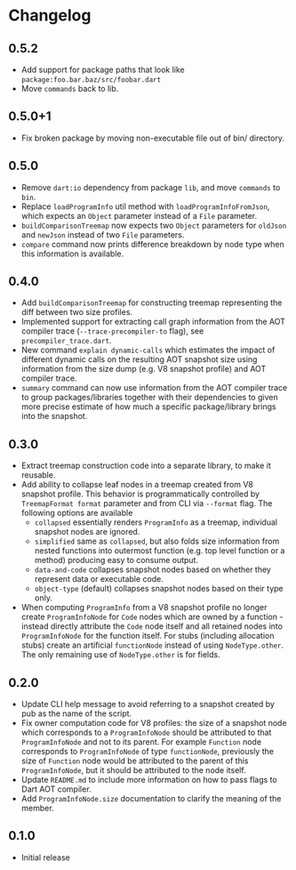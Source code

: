 # Changelog

## 0.5.2
- Add support for package paths that look like `package:foo.bar.baz/src/foobar.dart`
- Move `commands` back to lib.

## 0.5.0+1
- Fix broken package by moving non-executable file out of bin/ directory.

## 0.5.0
- Remove `dart:io` dependency from package `lib`, and move `commands` to `bin`.
- Replace `loadProgramInfo` util method with `loadProgramInfoFromJson`, which
expects an `Object` parameter instead of a `File` parameter.
- `buildComparisonTreemap` now expects two `Object` parameters for `oldJson` and
`newJson` instead of two `File` parameters.
- `compare` command now prints difference breakdown by node type when this
information is available.

## 0.4.0

- Add `buildComparisonTreemap` for constructing treemap representing the diff
between two size profiles.
- Implemented support for extracting call graph information from the AOT
compiler trace (`--trace-precompiler-to` flag), see `precompiler_trace.dart`.
- New command `explain dynamic-calls` which estimates the impact of different
dynamic calls on the resulting AOT snapshot size using information from the
size dump (e.g. V8 snapshot profile) and AOT compiler trace.
- `summary` command can now use information from the AOT compiler trace to
group packages/libraries together with their dependencies to given more precise
estimate of how much a specific package/library brings into the snapshot.

## 0.3.0

- Extract treemap construction code into a separate library, to make it
reusable.
- Add ability to collapse leaf nodes in a treemap created from V8 snapshot
profile. This behavior is programmatically controlled by `TreemapFormat format`
parameter and from CLI via `--format` flag. The following options are available
    - `collapsed` essentially renders `ProgramInfo` as a treemap, individual
    snapshot nodes are ignored.
    - `simplified` same as `collapsed`, but also folds size information from
    nested functions into outermost function (e.g. top level function or a
    method) producing easy to consume output.
    - `data-and-code` collapses snapshot nodes based on whether they represent
    data or executable code.
    - `object-type` (default) collapses snapshot nodes based on their type only.
- When computing `ProgramInfo` from a V8 snapshot profile no longer create
`ProgramInfoNode` for `Code` nodes which are owned by a function - instead
directly attribute the `Code` node itself and all retained nodes into
`ProgramInfoNode` for the function itself. For stubs (including allocation
stubs) create an artificial `functionNode` instead of using `NodeType.other`.
The only remaining use of `NodeType.other` is for fields.

## 0.2.0

- Update CLI help message to avoid referring to a snapshot created by pub as the
name of the script.
- Fix owner computation code for V8 profiles: the size of a snapshot node
which corresponds to a `ProgramInfoNode` should be attributed to that
`ProgramInfoNode` and not to its parent. For example `Function` node corresponds
to `ProgramInfoNode` of type `functionNode`, previously the size of `Function`
node would be attributed to the parent of this `ProgramInfoNode`, but it
should be attributed to the node itself.
- Update `README.md` to include more information on how to pass flags to
Dart AOT compiler.
- Add `ProgramInfoNode.size` documentation to clarify the meaning of the member.

## 0.1.0

- Initial release
